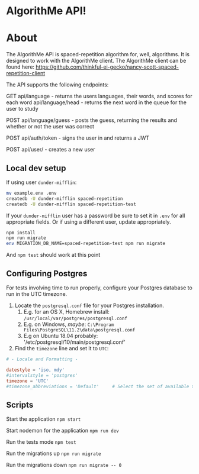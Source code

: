 # AlgorithMe API!

# About

The AlgorithMe API is spaced-repetition algorithm for, well, algorithms. It is designed to work with the AlgorithMe client.
The AlgorithMe client can be found here: https://github.com/thinkful-ei-gecko/nancy-scott-spaced-repetition-client

The API supports the following endpoints:

GET
api/language - returns the users languages, their words, and scores for each word
api/language/head - returns the next word in the queue for the user to study

POST
api/language/guess - posts the guess, returning the results and whether or not the user was correct

POST
api/auth/token - signs the user in and returns a JWT

POST 
api/user/ - creates a new user

## Local dev setup

If using user `dunder-mifflin`:

```bash
mv example.env .env
createdb -U dunder-mifflin spaced-repetition
createdb -U dunder-mifflin spaced-repetition-test
```

If your `dunder-mifflin` user has a password be sure to set it in `.env` for all appropriate fields. Or if using a different user, update appropriately.

```bash
npm install
npm run migrate
env MIGRATION_DB_NAME=spaced-repetition-test npm run migrate
```

And `npm test` should work at this point

## Configuring Postgres

For tests involving time to run properly, configure your Postgres database to run in the UTC timezone.

1. Locate the `postgresql.conf` file for your Postgres installation.
   1. E.g. for an OS X, Homebrew install: `/usr/local/var/postgres/postgresql.conf`
   2. E.g. on Windows, _maybe_: `C:\Program Files\PostgreSQL\11.2\data\postgresql.conf`
   3. E.g  on Ubuntu 18.04 probably: '/etc/postgresql/10/main/postgresql.conf'
2. Find the `timezone` line and set it to `UTC`:

```conf
# - Locale and Formatting -

datestyle = 'iso, mdy'
#intervalstyle = 'postgres'
timezone = 'UTC'
#timezone_abbreviations = 'Default'     # Select the set of available time zone
```

## Scripts

Start the application `npm start`

Start nodemon for the application `npm run dev`

Run the tests mode `npm test`

Run the migrations up `npm run migrate`

Run the migrations down `npm run migrate -- 0`
